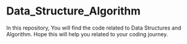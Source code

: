 # Data_Structure_Algorithm
In this repository, You will find the code related to Data Structures and Algorithm. Hope this will help you related to your coding journey. 
